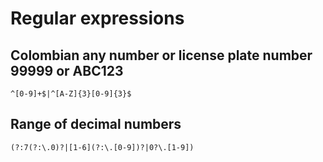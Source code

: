 # Regular expressions

## Colombian any number or license plate number 99999 or ABC123
```
^[0-9]+$|^[A-Z]{3}[0-9]{3}$
```

## Range of decimal numbers
```
(?:7(?:\.0)?|[1-6](?:\.[0-9])?|0?\.[1-9])
```

